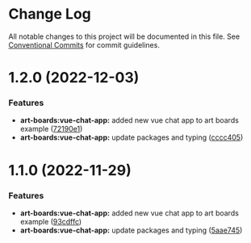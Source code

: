# Change Log

All notable changes to this project will be documented in this file.
See [Conventional Commits](https://conventionalcommits.org) for commit guidelines.

# 1.2.0 (2022-12-03)

### Features

- **art-boards:vue-chat-app:** added new vue chat app to art boards example ([72190e1](https://github.com/leanjs/leanjs/commit/72190e1d95313c1b6e30c699a6bcf8be17d34c0b))
- **art-boards:vue-chat-app:** update packages and typing ([cccc405](https://github.com/leanjs/leanjs/commit/cccc405e035fa09bfc762d13e065c351ddc9539f))

# 1.1.0 (2022-11-29)

### Features

- **art-boards:vue-chat-app:** added new vue chat app to art boards example ([93cdffc](https://github.com/leanjs/leanjs/commit/93cdffc8e45e5541310517f08f4e5463dc410d5d))
- **art-boards:vue-chat-app:** update packages and typing ([5aae745](https://github.com/leanjs/leanjs/commit/5aae745b3853b40917e74e54e87a6062aaddb1b2))
